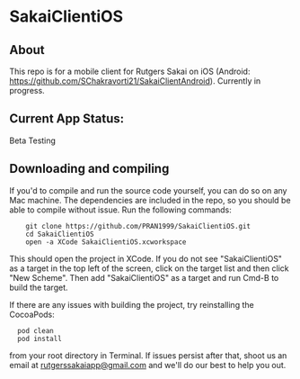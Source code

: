 # SakaiClientiOS

## About
This repo is for a mobile client for Rutgers Sakai on iOS (Android: https://github.com/SChakravorti21/SakaiClientAndroid). Currently in progress.

## Current App Status: 
Beta Testing

## Downloading and compiling
If you'd to compile and run the source code yourself, you can do so on any Mac machine. The dependencies are included in the repo, so you should be able to compile without issue. Run the following commands:

        git clone https://github.com/PRAN1999/SakaiClientiOS.git
        cd SakaiClientiOS
        open -a XCode SakaiClientiOS.xcworkspace
        
This should open the project in XCode. If you do not see "SakaiClientiOS" as a target in the top left of the screen, click on the target list and then click "New Scheme". Then add "SakaiClientiOS" as a target and run Cmd-B to build the target.

If there are any issues with building the project, try reinstalling the CocoaPods:

      pod clean
      pod install
      
from your root directory in Terminal. If issues persist after that, shoot us an email at [rutgerssakaiapp@gmail.com](rutgerssakaiapp@gmail.com) and we'll do our best to help you out.

